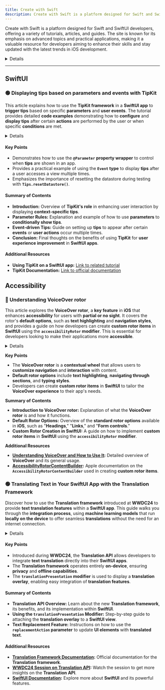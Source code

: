 ```yaml
---
title: Create with Swift
description: Create with Swift is a platform designed for Swift and SwiftUI developers, offering a variety of tutorials, articles, and guides. The site is known for its emphasis on advanced topics and practical applications, making it a valuable resource for developers aiming to enhance their skills and stay updated with the latest trends in iOS development.
---
```


Create with Swift is a platform designed for Swift and SwiftUI developers, offering a variety of tutorials, articles, and guides. The site is known for its emphasis on advanced topics and practical applications, making it a valuable resource for developers aiming to enhance their skills and stay updated with the latest trends in iOS development.

<details>

**URL:** https://www.createwithswift.com

**Authors:** `Create with Swift Team`

**Complexity Levels:**
   - **Beginner:** 40%
   - **Intermediate:** 35%
   - **Advanced:** 25%

**Frequency of Posting:**  2-3 times a week

**Types of Content:**
   - **Tutorials:** 60% (Step-by-step guides and practical examples)
   - **Articles:** 30% (In-depth articles and best practices)
   - **News:** 5% (Updates on Swift and iOS development)
   - **Interviews:** 5% (Insights from industry professionals)

**Additional Features:**
   - **Newsletter:** Available for regular updates and news.
   - **E-Books/Guides:** Downloadable e-books and guides for in-depth learning.
   - **Certifications:** Available for completed courses and tutorials, offering a credential for developers.

</details>

<LinkCard title="Visit Create with Swift" href="https://www.createwithswift.com" />

---

## SwiftUI

### 🟢 Displaying tips based on parameters and events with TipKit

This article explains how to use the **TipKit framework** in a **SwiftUI app** to **trigger tips** based on specific **parameters** and **user events**. The tutorial provides detailed **code examples** demonstrating how to **configure** and **display tips** after certain **actions** are performed by the user or when specific **conditions** are met.

<details>

**URL:** [Displaying tips based on parameters and events with TipKit](https://www.createwithswift.com/displaying-tips-based-on-parameters-and-events-with-tipkit/)

**Published:** Jun 29, 2024

**Authors:** `Tiago Gomes Pereira, Matteo Altobello`

**Tags:**  
`SwiftUI`, `TipKit`, `iOS`, `Event-driven`, `Swift`

</details>

#### Key Points
- Demonstrates how to use the **`@Parameter` property wrapper** to control when **tips** are shown in an app.
- Provides a practical example of using the **`Event` type** to display **tips** after a user accesses a view multiple times.
- Emphasizes the importance of resetting the datastore during testing with **`Tips.resetDatastore()`**.

#### Summary of Contents
- **Introduction:** Overview of **TipKit's role** in enhancing user interaction by displaying **context-specific tips**.
- **Parameter Rules:** Explanation and example of how to use **parameters** to **conditionally show tips**.
- **Event-driven Tips:** Guide on setting up **tips** to appear after certain **events** or **user actions** occur multiple times.
- **Conclusion:** Final thoughts on the benefits of using **TipKit** for **user experience improvement** in **SwiftUI apps**.

#### Additional Resources
- **Using TipKit on a SwiftUI app:** [Link to related tutorial](https://www.createwithswift.com/using-tipkit-on-a-swiftui-app/)
- **TipKit Documentation:** [Link to official documentation](https://developer.apple.com/documentation/tipkit?ref=createwithswift.com)

<LinkCard title="Read Full Article" href="https://www.createwithswift.com/displaying-tips-based-on-parameters-and-events-with-tipkit/" />

## Accessibility

### 🔵 Understanding VoiceOver rotor
This article explores the **VoiceOver rotor**, a **key feature** in **iOS** that enhances **accessibility** for users with **partial or no sight**. It covers the rotor's **default options**, such as **text highlighting** and **navigation styles**, and provides a guide on how developers can create **custom rotor items** in **SwiftUI** using the **`accessibilityRotor` modifier**. This is essential for developers looking to make their applications more **accessible**.

<details>

**URL:** https://www.createwithswift.com/understanding-accessibility-rotors-and-how-to-use-them/

**Published:** Jun 27, 2024

**Authors:** `Pasquale Vittoriosi, Matteo Altobello`

**Tags:**  
`Accessibility`, `iOS`, `SwiftUI`, `VoiceOver`

</details>

**Key Points**
- The **VoiceOver rotor** is a **contextual wheel** that allows users to **customize navigation** and **interaction** with content.
- **Default rotor options** include **text highlighting**, **navigating through sections**, and **typing styles**.
- Developers can create **custom rotor items** in **SwiftUI** to tailor the **VoiceOver experience** to their app's needs.

**Summary of Contents**
- **Introduction to VoiceOver rotor:** Explanation of what the **VoiceOver rotor** is and how it functions.
- **Default Rotor Options:** Overview of the **standard rotor options** available in **iOS**, such as "**Headings**," "**Links**," and "**Form controls**."
- **Custom Rotor Creation in SwiftUI:** A guide on how to implement **custom rotor items** in **SwiftUI** using the **`accessibilityRotor` modifier**.

**Additional Resources**
- **[Understanding VoiceOver and How to Use It](https://www.createwithswift.com/understanding-voiceover-and-how-to-use-it/):** Detailed overview of **VoiceOver** and its general usage.
- **[AccessibilityRotorContentBuilder](https://developer.apple.com/documentation/swiftui/accessibilityrotorcontentbuilder?ref=createwithswift.com):** Apple documentation on the **`AccessibilityRotorContentBuilder`** used in creating **custom rotor items**.

<LinkCard title="Read Full Article" href="https://www.createwithswift.com/understanding-accessibility-rotors-and-how-to-use-them/" />

### 🟢 Translating Text in Your SwiftUI App with the Translation Framework

Discover how to use the **Translation framework** introduced at **WWDC24** to provide **text translation features** within a **SwiftUI app**. This guide walks you through the **integration process**, using **machine learning models** that run **locally on the device** to offer seamless **translations** without the need for an internet connection.

<details>

**URL:** [Original Blog Post](https://www.createwithswift.com/translating-text-in-your-swiftui-app-with-the-translation-framework/)

**Published:** August 1, 2024

**Authors:** `Matteo Altobello`

**Tags:**  
`swiftui`, `ios`, `translation`, `machine-learning`, `wwdc24`

</details>

#### Key Points
- Introduced during **WWDC24**, the **Translation API** allows developers to integrate **text translation** directly into their **SwiftUI apps**.
- The **Translation framework** operates entirely **on-device**, ensuring **privacy** and **offline capabilities**.
- The **`translationPresentation` modifier** is used to display a **translation overlay**, enabling easy integration of **translation features**.

#### Summary of Contents
- **Translation API Overview:** Learn about the new **Translation framework**, its benefits, and its implementation within **SwiftUI**.
- **Using the `translationPresentation` Modifier:** Step-by-step guide to attaching the **translation overlay** to a **SwiftUI view**.
- **Text Replacement Feature:** Instructions on how to use the **`replacementAction` parameter** to update **UI elements** with **translated text**.

#### Additional Resources
- **[Translation Framework Documentation](https://developer.apple.com/documentation/translation):** Official documentation for the **Translation framework**.
- **[WWDC24 Session on Translation API](https://developer.apple.com/videos/play/wwdc2024/10084/):** Watch the session to get more insights on the **Translation API**.
- **[SwiftUI Documentation](https://developer.apple.com/documentation/swiftui):** Explore more about **SwiftUI** and its powerful features.

<LinkCard title="Read Full Article" href="https://www.createwithswift.com/translating-text-in-your-swiftui-app-with-the-translation-framework/" />
